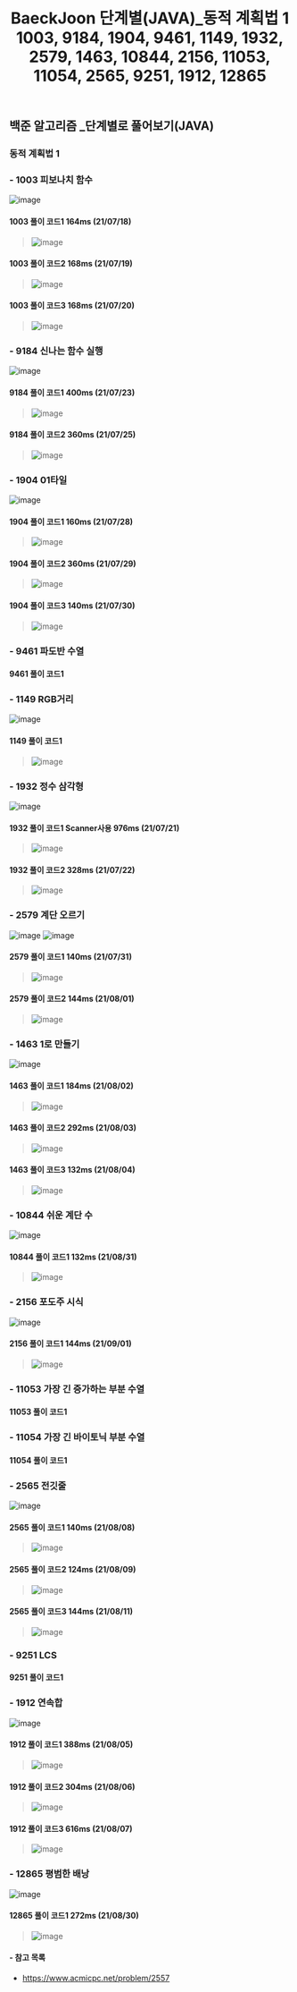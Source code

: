 ﻿---
layout: single
title: "BaeckJoon 단계별(JAVA)_동적 계획법 1 1003, 9184, 1904, 9461, 1149, 1932, 2579, 1463, 10844, 2156, 11053, 11054, 2565, 9251, 1912, 12865"
read_time: true
categories: 
 - BaeckJoon 
tags: 
 - Algorithm
 - BaeckJoon 
last_modified_at: '2021-07-17 23:46:00 +0800'
toc: true
toc_sticky: true
toc_label: 목차
---
## 백준 알고리즘 _단계별로 풀어보기(JAVA)
### 동적 계획법 1
### - 1003 피보나치 함수
![image](https://user-images.githubusercontent.com/66898243/126070705-3546f67a-73e1-42bb-9193-8a344e9cb222.png)

#### 1003 풀이 코드1 164ms (21/07/18)
>  ![image](https://user-images.githubusercontent.com/66898243/126070885-aed15a4e-6b0a-4098-bd8b-309fb13b995f.png)
>  
#### 1003 풀이 코드2 168ms (21/07/19)
>  ![image](https://user-images.githubusercontent.com/66898243/126178033-8376e73d-cf56-4bfa-ac19-ac69c8a601bb.png)

#### 1003 풀이 코드3 168ms (21/07/20)
>  ![image](https://user-images.githubusercontent.com/66898243/126342830-5617eb82-0a43-44d0-86a7-d84c21471fc4.png)


### - 9184 신나는 함수 실행
![image](https://user-images.githubusercontent.com/66898243/126794589-f1c61901-0415-487c-8a34-a1657459525a.png)

#### 9184 풀이 코드1 400ms (21/07/23)
>  ![image](https://user-images.githubusercontent.com/66898243/126796694-5db0e7e3-cf9b-4645-90d7-5f6f82c7bb48.png)

#### 9184 풀이 코드2 360ms (21/07/25)
>  ![image](https://user-images.githubusercontent.com/66898243/126902826-c5ca93d0-3486-4223-80d6-573aeffabf13.png)

### - 1904 01타일
![image](https://user-images.githubusercontent.com/66898243/127337331-ed0fa124-eae7-4d8e-91ce-d4db9ac38489.png)

#### 1904 풀이 코드1 160ms (21/07/28)
>  ![image](https://user-images.githubusercontent.com/66898243/127338375-961bdf84-2d03-4d83-9179-4014d4e47aa8.png)

#### 1904 풀이 코드2 360ms (21/07/29)
>  ![image](https://user-images.githubusercontent.com/66898243/127514035-0fa0f9fe-a2df-4a53-b136-ba780994655a.png)

#### 1904 풀이 코드3 140ms (21/07/30)
> ![image](https://user-images.githubusercontent.com/66898243/127667792-f852787f-43ff-4fdf-acef-60efd333e8c9.png)

### - 9461 파도반 수열

#### 9461 풀이 코드1 
>
 
### - 1149 RGB거리
![image](https://user-images.githubusercontent.com/66898243/126872321-61c4a5ef-b39f-4527-a68f-cef6d9022bd0.png)

#### 1149 풀이 코드1 
>  ![image](https://user-images.githubusercontent.com/66898243/126872404-6d3a12d3-029c-42de-b31b-8a0d400142c2.png)
 
### - 1932 정수 삼각형
 ![image](https://user-images.githubusercontent.com/66898243/126501481-4071d570-445e-429e-b3e9-1560b8591f06.png)

#### 1932 풀이 코드1 Scanner사용 976ms (21/07/21)
>  ![image](https://user-images.githubusercontent.com/66898243/126506275-4c6368a3-a3ec-477d-bb87-416878f7fd3b.png)

#### 1932 풀이 코드2 328ms (21/07/22)
>  ![image](https://user-images.githubusercontent.com/66898243/126657838-e15ad98d-a6e0-4511-bedc-d3028dda2b2c.png)

### - 2579 계단 오르기
 ![image](https://user-images.githubusercontent.com/66898243/127743507-e88e28ba-5af1-4d4b-8b69-32a625e6afdd.png)
 ![image](https://user-images.githubusercontent.com/66898243/127743518-b80eae6a-5a70-4c98-b2b3-e6cb8f7f8825.png)

#### 2579 풀이 코드1 140ms (21/07/31)
>  ![image](https://user-images.githubusercontent.com/66898243/127743622-056143d5-0f15-4cc0-8a2d-4a080c03a685.png)

#### 2579 풀이 코드2 144ms (21/08/01)
>  ![image](https://user-images.githubusercontent.com/66898243/127772953-7ec76cab-db6e-4003-bd61-ca9a6554a3fa.png)

### - 1463 1로 만들기
  ![image](https://user-images.githubusercontent.com/66898243/127881125-57f352b2-0967-40da-a4af-7a3eaa96e093.png)

#### 1463 풀이 코드1 184ms (21/08/02)
>  ![image](https://user-images.githubusercontent.com/66898243/127881045-ddea3fb7-7a71-45e6-9331-0ee22c22c97f.png)

#### 1463 풀이 코드2 292ms (21/08/03)
>  ![image](https://user-images.githubusercontent.com/66898243/128032700-fbbab849-6a01-473f-b60e-0de9738ea884.png)

#### 1463 풀이 코드3 132ms (21/08/04)
>  ![image](https://user-images.githubusercontent.com/66898243/128198167-a4247692-3572-4b83-bccf-fb6dbb8ba5a5.png)

### - 10844 쉬운 계단 수
![image](https://user-images.githubusercontent.com/66898243/131522351-18f0590a-946e-4d26-9978-a20826c08123.png)

#### 10844 풀이 코드1 132ms (21/08/31)
>  ![image](https://user-images.githubusercontent.com/66898243/131522305-c7c0e5e9-9db2-44ce-8ba2-916b86c859da.png)

### - 2156 포도주 시식
![image](https://user-images.githubusercontent.com/66898243/131684835-956afb39-c967-4ddc-b550-3720ec2c918e.png)

#### 2156 풀이 코드1 144ms (21/09/01)
>  ![image](https://user-images.githubusercontent.com/66898243/131684790-1f7c84cb-a3c9-472e-bf04-07f1970802ba.png)

### - 11053 가장 긴 증가하는 부분 수열

#### 11053 풀이 코드1 
>
 
### - 11054 가장 긴 바이토닉 부분 수열

#### 11054 풀이 코드1 
>
 
### - 2565 전깃줄	
 ![image](https://user-images.githubusercontent.com/66898243/128633943-575fd63f-456e-442f-a286-805ac4abcc07.png)

#### 2565 풀이 코드1 140ms (21/08/08)
>  ![image](https://user-images.githubusercontent.com/66898243/128633924-c791a318-4391-4099-9d87-49559f29e3d6.png)

#### 2565 풀이 코드2 124ms (21/08/09)
>  ![image](https://user-images.githubusercontent.com/66898243/128729346-176495ea-6e29-43dc-8f28-b89f1e91a66d.png)

#### 2565 풀이 코드3 144ms (21/08/11)
>  ![image](https://user-images.githubusercontent.com/66898243/129034201-3ae50d12-01fd-4b20-8589-876d7c860d4c.png)

### - 9251 LCS

#### 9251 풀이 코드1 
>
 
### - 1912 연속합
 ![image](https://user-images.githubusercontent.com/66898243/128365949-5d52c3f7-6fee-4664-a399-69a7e542b10e.png)

#### 1912 풀이 코드1 388ms (21/08/05)
>  ![image](https://user-images.githubusercontent.com/66898243/128367981-6d937f81-111e-4189-973c-e8d6a8f4aba9.png)

#### 1912 풀이 코드2 304ms (21/08/06)
>  ![image](https://user-images.githubusercontent.com/66898243/128525453-6cd8bebe-9986-4a84-a631-57b0dd8fe5c6.png)

#### 1912 풀이 코드3 616ms (21/08/07)
>  ![image](https://user-images.githubusercontent.com/66898243/128604208-60bfd1a8-6965-452a-8459-133701ac8c52.png)

 
### - 12865 평범한 배낭
![image](https://user-images.githubusercontent.com/66898243/131355230-a46f38de-c8ef-4496-b38e-cbcd95ec47fd.png)

#### 12865 풀이 코드1 272ms (21/08/30)
>  ![image](https://user-images.githubusercontent.com/66898243/131356091-351458e2-3242-4469-becb-ae47e3057a31.png)

 

#### - 참고 목록
- https://www.acmicpc.net/problem/2557
